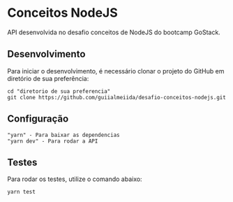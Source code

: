 # Conceitos NodeJS

API desenvolvida no desafio conceitos de NodeJS do bootcamp GoStack.

## Desenvolvimento

Para iniciar o desenvolvimento, é necessário clonar o projeto do GitHub em diretório de sua preferência:

```shell
cd "diretorio de sua preferencia"
git clone https://github.com/guiialmeiida/desafio-conceitos-nodejs.git
```

## Configuração

```
"yarn" - Para baixar as dependencias
"yarn dev" - Para rodar a API
```

## Testes

Para rodar os testes, utilize o comando abaixo:

```
yarn test
```